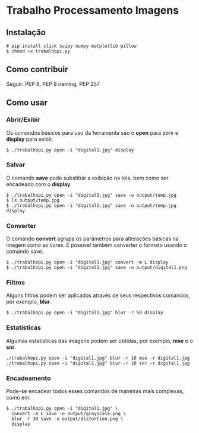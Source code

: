 # Trabalho Processamento Imagens

## Instalação

```
# pip install click scipy numpy matplotlib pillow
$ chmod +x trabalhopi.py
```

## Como contribuir

Seguir: PEP 8, PEP 8 naming, PEP 257

## Como usar

### Abrir/Exibir

Os comandos básicos para uso da ferramenta são o **open** para abrir e **display** para exibir.

```shell
$ ./trabalhopi.py open -i "digital1.jpg" display
```

### Salvar

O comando **save** pode substituir a exibição na tela, bem como ser encadeado com o **display**.

```shell
$ ./trabalhopi.py open -i "digital1.jpg" save -o output/temp.jpg
$ ls output/temp.jpg
$ ./trabalhopi.py open -i "digital1.jpg" save -o output/temp.jpg display
```

### Converter

O comando **convert** agrupa os parâmetros para alterações básicas na imagem como as cores.
É possível também converter o formato usando o comando save.

```shell
$ ./trabalhopi.py open -i "digital1.jpg" convert -m L display
$ ./trabalhopi.py open -i "digital1.jpg" save -o output/digital1.png
```

### Filtros

Alguns filtros podem ser aplicados através de seus respectivos comandos, por exemplo, **blur**.

```shell
$ ./trabalhopi.py open -i "digital1.jpg" blur -r 50 display
```

### Estatísticas

Algumas estatísticas das imagens podem ser obtidas, por exemplo, **mse** e o **snr**.

```shell
./trabalhopi.py open -i "digital1.jpg" blur -r 10 mse -r digital1.jpg
./trabalhopi.py open -i "digital1.jpg" blur -r 10 snr -r digital1.jpg
```

### Encadeamento

Pode-se encadear todos esses comandos de maneiras mais complexas, como em:

```shell
$ ./trabalhopi.py open -i "digital1.jpg" \
  convert -m L save -o output/grayscale.png \
  blur -r 30 save -o output/distortion.png \
  display
```
